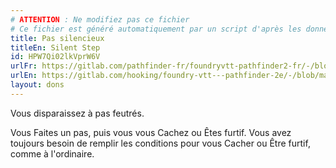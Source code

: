 ```yaml
---
# ATTENTION : Ne modifiez pas ce fichier
# Ce fichier est généré automatiquement par un script d'après les données du module Foundry VTT officiel et de sa traduction
title: Pas silencieux
titleEn: Silent Step
id: HPW7Qi02lkVprW6V
urlFr: https://gitlab.com/pathfinder-fr/foundryvtt-pathfinder2-fr/-/blob/master/data/feats/HPW7Qi02lkVprW6V.htm
urlEn: https://gitlab.com/hooking/foundry-vtt---pathfinder-2e/-/blob/master/packs/data/feats.db/silent-step.json
layout: dons
---
```

Vous disparaissez à pas feutrés.

Vous Faites un pas, puis vous vous Cachez ou Êtes furtif. Vous avez toujours besoin de remplir les conditions pour vous Cacher ou Être furtif, comme à l'ordinaire.
